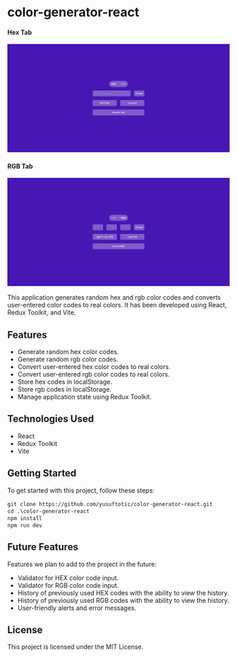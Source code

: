 # color-generator-react

#### Hex Tab
![Hex Tab](screenshots/screenshot-hex.jpeg)

#### RGB Tab
![Hex Tab](screenshots/screenshot-rgb.jpeg)

This application generates random hex and rgb color codes and converts user-entered color codes to real colors. It has been developed using React, Redux Toolkit, and Vite.

## Features

- Generate random hex color codes.
- Generate random rgb color codes.
- Convert user-entered hex color codes to real colors.
- Convert user-entered rgb color codes to real colors.
- Store hex codes in localStorage.
- Store rgb codes in localStorage.
- Manage application state using Redux Toolkit.

## Technologies Used

- React
- Redux Toolkit
- Vite

## Getting Started

To get started with this project, follow these steps:
```
git clone https://github.com/yusuftotic/color-generator-react.git
cd .\color-generator-react
npm install
npm run dev
```

## Future Features

Features we plan to add to the project in the future:

- Validator for HEX color code input.
- Validator for RGB color code input.
- History of previously used HEX codes with the ability to view the history.
- History of previously used RGB codes with the ability to view the history.
- User-friendly alerts and error messages.

## License

This project is licensed under the MIT License.